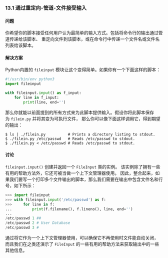 ### 13.1 通过重定向-管道-文件接受输入

#### 问题

你希望你的脚本接受任何用户认为最简单的输入方式。包括将命令行的输出通过管道传递给该脚本、 重定向文件到该脚本，或在命令行中传递一个文件名或文件名列表给该脚本。

#### 解决方案

Python内置的 `fileinput` 模块让这个变得简单。如果你有一个下面这样的脚本：

```python
#!/usr/bin/env python3
import fileinput

with fileinput.input() as f_input:
    for line in f_input:
        print(line, end='')
```

那么你就能以前面提到的所有方式来为此脚本提供输入。假设你将此脚本保存为 `filein.py` 并将其变为可执行文件， 那么你可以像下面这样调用它，得到期望的输出：

```shell
$ ls | ./filein.py          # Prints a directory listing to stdout.
$ ./filein.py /etc/passwd   # Reads /etc/passwd to stdout.
$ ./filein.py < /etc/passwd # Reads /etc/passwd to stdout.
```

#### 讨论

`fileinput.input()` 创建并返回一个 `FileInput` 类的实例。 该实例除了拥有一些有用的帮助方法外，它还可被当做一个上下文管理器使用。 因此，整合起来，如果我们要写一个打印多个文件输出的脚本，那么我们需要在输出中包含文件名和行号，如下所示：

```python
>>> import fileinput
>>> with fileinput.input('/etc/passwd') as f:
>>>     for line in f:
...         print(f.filename(), f.lineno(), line, end='')
...
/etc/passwd 1 ##
/etc/passwd 2 # User Database
/etc/passwd 3 #
```

通过将它作为一个上下文管理器使用，可以确保它不再使用时文件能自动关闭， 而且我们在之类还演示了 `FileInput` 的一些有用的帮助方法来获取输出中的一些其他信息。